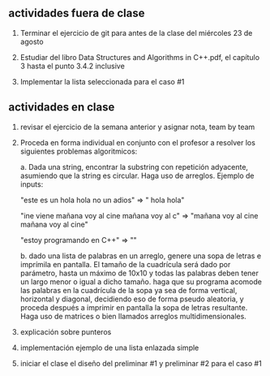 ## actividades fuera de clase

1. Terminar el ejercicio de git para antes de la clase del miércoles 23 de agosto

2. Estudiar del libro Data Structures and Algorithms in C++.pdf, el capítulo 3 hasta el punto 3.4.2 inclusive

3. Implementar la lista seleccionada para el caso #1

## actividades en clase

1. revisar el ejercicio de la semana anterior y asignar nota, team by team

2. Proceda en forma individual en conjunto con el profesor a resolver los siguientes problemas algoritmicos:

   a. Dada una string, encontrar la substring con repetición adyacente, asumiendo que la string es circular. Haga uso de arreglos. Ejemplo de inputs:

   "este es un hola hola no un adios" => " hola hola"

   "ine viene mañana voy al cine mañana voy al c" => "mañana voy al cine mañana voy al cine"

   "estoy programando en C++" => ""

   b. dado una lista de palabras en un arreglo, genere una sopa de letras e imprímila en pantalla. El tamaño de la cuadrícula será dado por parámetro, hasta un máximo de 10x10 y todas las palabras deben tener un largo menor o igual a dicho tamaño. haga que su programa acomode las palabras en la cuadrícula de la sopa ya sea de forma vertical, horizontal y diagonal, decidiendo eso de forma pseudo aleatoria, y proceda después a imprimir en pantalla la sopa de letras resultante. Haga uso de matrices o bien llamados arreglos multidimensionales.

3. explicación sobre punteros

4. implementación ejemplo de una lista enlazada simple

5. iniciar el clase el diseño del preliminar #1 y preliminar #2 para el caso #1
